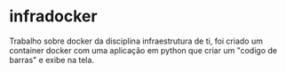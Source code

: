 # infradocker

Trabalho sobre docker da disciplina infraestrutura de ti, foi criado um container docker com uma aplicação em python que criar um "codigo de barras" e exibe na tela.
